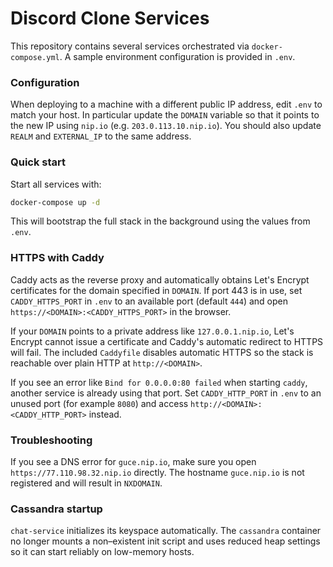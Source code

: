 # Discord Clone Services

This repository contains several services orchestrated via `docker-compose.yml`. A sample environment configuration is provided in `.env`.

### Configuration

When deploying to a machine with a different public IP address, edit `.env` to
match your host. In particular update the `DOMAIN` variable so that it points to
the new IP using `nip.io` (e.g. `203.0.113.10.nip.io`). You should also update
`REALM` and `EXTERNAL_IP` to the same address.

### Quick start

Start all services with:

```bash
docker-compose up -d
```

This will bootstrap the full stack in the background using the values from
`.env`.


### HTTPS with Caddy

 Caddy acts as the reverse proxy and automatically obtains Let's Encrypt certificates for the domain specified in `DOMAIN`. If port 443 is in use, set `CADDY_HTTPS_PORT` in `.env` to an available port (default `444`) and open `https://<DOMAIN>:<CADDY_HTTPS_PORT>` in the browser.

If your `DOMAIN` points to a private address like `127.0.0.1.nip.io`, Let's Encrypt cannot issue a certificate and Caddy's automatic redirect to HTTPS will fail. The included `Caddyfile` disables automatic HTTPS so the stack is reachable over plain HTTP at `http://<DOMAIN>`.

If you see an error like `Bind for 0.0.0.0:80 failed` when starting `caddy`, another service is already using that port. Set `CADDY_HTTP_PORT` in `.env` to an unused port (for example `8080`) and access `http://<DOMAIN>:<CADDY_HTTP_PORT>` instead.

### Troubleshooting


If you see a DNS error for `guce.nip.io`, make sure you open `https://77.110.98.32.nip.io` directly. The hostname `guce.nip.io` is not registered and will result in `NXDOMAIN`.

### Cassandra startup

`chat-service` initializes its keyspace automatically. The `cassandra` container no longer mounts a non–existent init script and uses reduced heap settings so it can start reliably on low-memory hosts.
